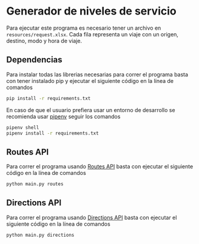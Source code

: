 # Generador de niveles de servicio

Para ejecutar este programa es necesario tener un archivo en  `resources/request.xlsx`. Cada fila representa un viaje con un origen, destino, modo y hora de viaje. 
## Dependencias

Para instalar todas las librerias necesarias para correr el programa basta con tener instalado pip y ejecutar el siguiente código en la línea de comandos

```sh
pip install -r requirements.txt
```
En caso de que el usuario prefiera usar un entorno de desarrollo se recomienda usar [pipenv](https://pypi.org/project/pipenv/) seguir los comandos 
```sh
pipenv shell
pipenv install -r requirements.txt
```
## Routes API

Para correr el programa usando [Routes API](https://developers.google.com/maps/documentation/routes) basta con ejecutar el siguiente código en la línea de comandos 

```sh
python main.py routes
```

## Directions API

Para correr el programa usando [Directions API](https://developers.google.com/maps/documentation/directions)  basta con ejecutar el siguiente código en la línea de comandos 

```sh
python main.py directions
```
